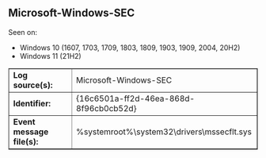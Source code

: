## Microsoft-Windows-SEC

Seen on:
* Windows 10 (1607, 1703, 1709, 1803, 1809, 1903, 1909, 2004, 20H2)
* Windows 11 (21H2)

<table border="1" class="docutils">
  <tbody>
    <tr>
      <td><b>Log source(s):</b></td>
      <td>Microsoft-Windows-SEC</td>
    </tr>
    <tr>
      <td><b>Identifier:</b></td>
      <td>{16c6501a-ff2d-46ea-868d-8f96cb0cb52d}</td>
    </tr>
    <tr>
      <td><b>Event message file(s):</b></td>
      <td>%systemroot%\system32\drivers\mssecflt.sys</td>
    </tr>
  </tbody>
</table>

&nbsp;


